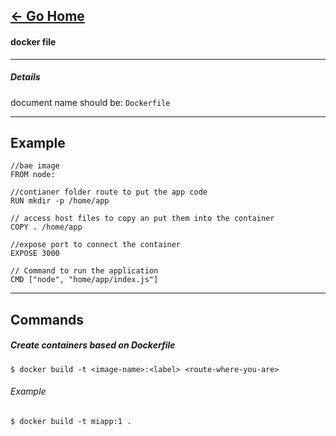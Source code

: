 [&#8592; Go Home](../README.md)
---
#### docker file
---
##### Details

document name should be: `Dockerfile`

---
## Example
```
//bae image
FROM node:

//contianer folder route to put the app code
RUN mkdir -p /home/app

// access host files to copy an put them into the container
COPY . /home/app

//expose port to connect the container
EXPOSE 3000

// Command to run the application
CMD ["node", "home/app/index.js"]
```
---
## Commands
##### Create containers based on Dockerfile
```
$ docker build -t <image-name>:<label> <route-where-you-are>
```
###### Example
```
$ docker build -t miapp:1 .
```
